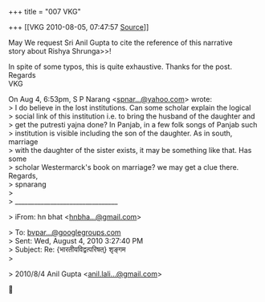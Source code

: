 +++
title = "007 VKG"

+++
[[VKG	2010-08-05, 07:47:57 [Source](https://groups.google.com/g/bvparishat/c/rgkVPUl_BsU)]]



May We request Sri Anil Gupta to cite the reference of this narrative  
story about Rishya Shrunga>\>!

In spite of some typos, this is quite exhaustive. Thanks for the post.  
Regards  
VKG

On Aug 4, 6:53pm, S P Narang \<[spnar...@yahoo.com]()\> wrote:  
\> I do believe in the lost institutions. Can some scholar explain the logical  
\> social link of this institution i.e. to bring the husband of the daughter and  
\> get the putresti yajna done? In Panjab, in a few folk songs of Panjab such  
\> institution is visible including the son of the daughter. As in south, marriage  
\> with the daughter of the sister exists, it may be something like that. Has some  
\> scholar Westermarck's book on marriage? we may get a clue there. Regards,  
\> spnarang  
\>  
\> \_\_\_\_\_\_\_\_\_\_\_\_\_\_\_\_\_\_\_\_\_\_\_\_\_\_\_\_\_\_\_\_  

\> iFrom: hn bhat \<[hnbha...@gmail.com]()\>

  
\> To: [bvpar...@googlegroups.com]()  
\> Sent: Wed, August 4, 2010 3:27:40 PM  
\> Subject: Re: {भारतीयविद्वत्परिषत्} शृङ्गम  
\>  

\> 2010/8/4 Anil Gupta \<[anil.lali...@gmail.com]()\>



